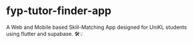 # fyp-tutor-finder-app
A Web and Mobile based Skill-Matching App designed for UniKL students using flutter and supabase. 🛠️💡

